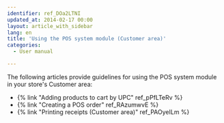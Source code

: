 ```yaml
---
identifier: ref_DOa2LTNI
updated_at: 2014-02-17 00:00
layout: article_with_sidebar
lang: en
title: 'Using the POS system module (Customer area)'
categories:
  - User manual

---
```



The following articles provide guidelines for using the POS system module in your store's Customer area:

*   {% link "Adding products to cart by UPC" ref_pPfLTeRv %}
*   {% link "Creating a POS order" ref_RAzumwvE %}
*   {% link "Printing receipts (Customer area)" ref_PAOyeILm %}